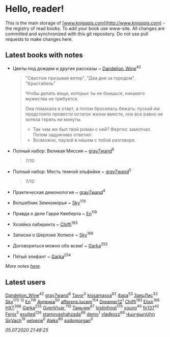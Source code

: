 # Hello, reader!
This is the main storage of [www.knigopis.com](http://www.knigopis.com) - the registry of read books.
To add your book use www-site. All changes are committed and synchronized with this git repository.
Do not use pull requests to make changes here.


## Latest books with notes
* Цветы под дождем и другие рассказы ~ [Dandelion_Wine](users/586/58602788-vkontakte)<sup>42</sup>
    > "Свистом призывая ветер", "Два дня за городом", "Кристабель"
    > 
    > Чтобы делать вещи, которых ты не боишься, никакого мужества не требуется. 
    > 
    > Она помахала в ответ, а потом бросилась бежать: пускай им предстояло провести остаток жизни вместе, она все равно не хотела терять ни минуты.
    > 
    > - Так чем же был твой роман с ней?
    > Фергюс замолчал. Потом задумчиво ответил:
    > - Возможно, паузой в нашем с тобой разговоре.

* Полный набор: Великая Миссия ~ [gray7wand](users/110/110080946273609412257-google)<sup>6</sup>
    > 7/10

* Полный набор: Месть темной эльфийки ~ [gray7wand](users/110/110080946273609412257-google)<sup>5</sup>
    > 7/10

* Практическая демонология ~ [gray7wand](users/110/110080946273609412257-google)<sup>4</sup>

* Волшебник Земноморья ~ [Sky](users/118/118049897850017649660-google)<sup>170</sup>

* Правда о деле Гарри Квеберта ~ [En](users/333/333646551-vkontakte)<sup>119</sup>

* Хозяйка лабиринта ~ [Chiffi](users/105/105831994080785626680-google)<sup>193</sup>

* Записки о Шерлоке Холмсе ~ [Sky](users/118/118049897850017649660-google)<sup>169</sup>

* Договориться можно обо всем! ~ [Garka](users/115/115753719718250012620-google)<sup>255</sup>

* Пятый элифант ~ [Garka](users/115/115753719718250012620-google)<sup>254</sup>


_More notes [here](latest_books_with_notes.md)._


## Latest users
[Dandelion_Wine](users/586/58602788-vkontakte)<sup>42</sup> 
[gray7wand](users/110/110080946273609412257-google)<sup>6</sup> 
[Tavor](users/107/107548900280182613163-google)<sup>0</sup> 
[kissamasya](users/684/68439978-vkontakte)<sup>92</sup> 
[4apa](users/117/117392596378069249667-google)<sup>53</sup> 
[ЗаяцЛис](users/112/112388384595246311466-google)<sup>33</sup> 
[Sky](users/118/118049897850017649660-google)<sup>170</sup> 
[](users/104/104731829794763834502-google)<sup>12</sup> 
[En](users/333/333646551-vkontakte)<sup>119</sup> 
[Антенка](users/118/118158645037334943900-google)<sup>50</sup> 
[afferens.lucem](users/196/196071655-vkontakte)<sup>154</sup> 
[Dreamer12](users/103/103531377167120997573-google)<sup>1</sup> 
[Chiffi](users/105/105831994080785626680-google)<sup>193</sup> 
[Elixir](users/115/115826717712507836033-google)<sup>166</sup> 
[HXT](users/100/100002563462782-facebook)<sup>388</sup> 
[Garka](users/115/115753719718250012620-google)<sup>255</sup> 
[GvenVivar ](users/158/158266434925901-facebook)<sup>110</sup> 
[Таньчик](users/209/2096581563762610-facebook)<sup>87</sup> 
[lostinfrost](users/217/217891524-vkontakte)<sup>170</sup> 
[youno](users/302/302928912-vkontakte)<sup>49</sup> 
[fir137](users/176/176805114-yandex)<sup>42</sup> 
[Fenix](users/111/111367585493471720963-google)<sup>5</sup> 
[exulted](users/100/100599204551896265722-google)<sup>126</sup> 
[stamovashahzada](users/310/310646815-vkontakte)<sup>69</sup> 
[demo](users/106/1067243422-yandex)<sup>1</sup> 
[vladkozz](users/572/57239276-vkontakte)<sup>69</sup> 
[ՎաչՎաղՍիր SirVach](users/113/1130000004300166-yandex)<sup>19</sup> 
[velverie](users/173/173628445-vkontakte)<sup>0</sup> 
[Aleks](users/117/117835844513813219393-google)<sup>80</sup> 
[sodomorgan](users/101/101526240567453573875-google)<sup>0</sup> 


_05.07.2020 21:48:25_
